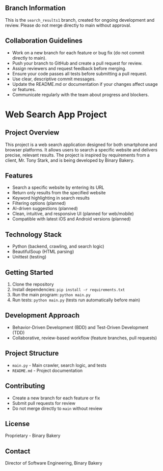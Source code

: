 ## Branch Information

This is the `search_results1` branch, created for ongoing development and review. Please do not merge directly to main without approval.
## Collaboration Guidelines

- Work on a new branch for each feature or bug fix (do not commit directly to main).
- Push your branch to GitHub and create a pull request for review.
- Assign reviewers and request feedback before merging.
- Ensure your code passes all tests before submitting a pull request.
- Use clear, descriptive commit messages.
- Update the README.md or documentation if your changes affect usage or features.
- Communicate regularly with the team about progress and blockers.

# Web Search App Project

## Project Overview
This project is a web search application designed for both smartphone and browser platforms. It allows users to search a specific website and delivers precise, relevant results. The project is inspired by requirements from a client, Mr. Tony Stark, and is being developed by Binary Bakery.

## Features
- Search a specific website by entering its URL
- Return only results from the specified website
- Keyword highlighting in search results
- Filtering options (planned)
- AI-driven suggestions (planned)
- Clean, intuitive, and responsive UI (planned for web/mobile)
- Compatible with latest iOS and Android versions (planned)

## Technology Stack
- Python (backend, crawling, and search logic)
- BeautifulSoup (HTML parsing)
- Unittest (testing)

## Getting Started
1. Clone the repository
2. Install dependencies: `pip install -r requirements.txt`
3. Run the main program: `python main.py`
4. Run tests: `python main.py` (tests run automatically before main)

## Development Approach
- Behavior-Driven Development (BDD) and Test-Driven Development (TDD)
- Collaborative, review-based workflow (feature branches, pull requests)

## Project Structure
- `main.py` - Main crawler, search logic, and tests
- `README.md` - Project documentation

## Contributing
- Create a new branch for each feature or fix
- Submit pull requests for review
- Do not merge directly to `main` without review

## License
Proprietary - Binary Bakery

## Contact
Director of Software Engineering, Binary Bakery
